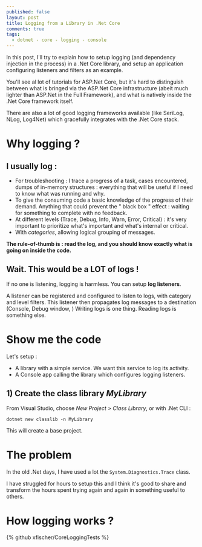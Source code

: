 ```yaml
---
published: false
layout: post
title: Logging from a Library in .Net Core
comments: true
tags:
  - dotnet - core - logging - console
---
```

In this post, I'll try to explain how to setup logging (and dependency injection in the process) in a .Net Core library, and setup an application configuring listeners and filters as an example.

You'll see al lot of tutorials for ASP.Net Core, but it's hard to distinguish between what is bringed via the ASP.Net Core infrastructure (abeit much lighter than ASP.Net in the Full Framework), and what is natively inside the .Net Core framework itself.

There are also a lot of good logging frameworks available (like SeriLog, NLog, Log4Net) which gracefully integrates with the .Net Core stack.

# Why logging ?

## I usually log :

- For troubleshooting : I trace a progress of a task, cases encountered, dumps of in-memory structures : everything that will be useful if I need to know what was running and why.
- To give the consuming code a basic knowledge of the progress of their demand. Anything that could prevent the " black box " effect : waiting for something to complete with no feedback.
- At different levels (Trace, Debug, Info, Warn, Error, Critical) : it's very important to prioritize what's important and what's internal or critical.
- With *categories*, allowing logical grouping of messages.

**The rule-of-thumb is : read the log, and you should know exactly what is going on inside the code.**

## Wait. This would be a LOT of logs !

If no one is listening, logging is harmless. You can setup  **log listeners**.

A listener can be registered and configured to listen to logs, with category and level filters. This listener then propagates log messages to a destination (Console, Debug window, ) Writing logs is one thing. Reading logs is something else.

# Show me the code

Let's setup :

- A library with a simple service. We want this service to log its activity.
- A Console app calling the library which configures logging listeners.

## 1) Create the class library *MyLibrary*

From Visual Studio, choose *New Project > Class Library*,
or with .Net CLI :
```
dotnet new classlib -n MyLibrary
```
This will create a base project.

# The problem
In the old .Net days, I have used a lot the ```System.Diagnostics.Trace``` class.

I have struggled for hours to setup this and I think it's good to share and transform the hours spent trying again and again in something useful to others.

# How logging works ?


{% github xfischer/CoreLoggingTests %}